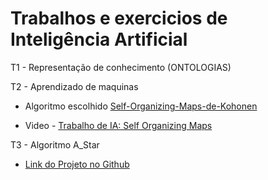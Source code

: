 # Trabalhos e exercicios de Inteligência Artificial

T1 - Representação de conhecimento (ONTOLOGIAS)

T2 - Aprendizado de maquinas

- Algoritmo escolhido [Self-Organizing-Maps-de-Kohonen](https://github.com/juliano-soares/Self-Organizing-Maps-de-Kohonen)

- Video - [Trabalho de IA: Self Organizing Maps](https://www.youtube.com/watch?v=LtJymFjOKng&feature=youtu.be&ab_channel=JulianoLeonardoSoares)

T3 - Algoritmo A_Star

- [Link do Projeto no Github]()
